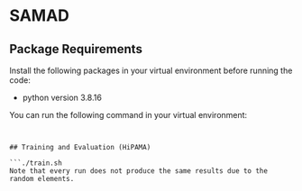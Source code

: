 # SAMAD


## Package Requirements

Install the following packages in your virtual environment before running the code:

- python version 3.8.16

You can run the following command in your virtual environment:

```pip install -r requirements.txt


## Training and Evaluation (HiPAMA)

```./train.sh
Note that every run does not produce the same results due to the random elements.

